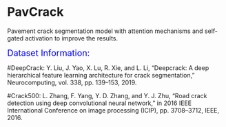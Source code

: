# PavCrack
Pavement crack segmentation model with attention mechanisms and self-gated activation to improve the results.

<span style="font-size:20px; color:blue;">Dataset Information:</span>


#DeepCrack: 
Y. Liu, J. Yao, X. Lu, R. Xie, and L. Li, “Deepcrack: A deep hierarchical feature learning architecture for crack segmentation,” Neurocomputing, vol. 338, pp. 139–153, 2019.

#Crack500: 
L. Zhang, F. Yang, Y. D. Zhang, and Y. J. Zhu, “Road crack detection using deep convolutional neural network,” in 2016 IEEE International Conference on image processing (ICIP), pp. 3708–3712, IEEE, 2016.
